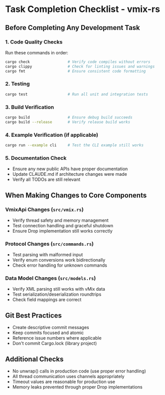# Task Completion Checklist - vmix-rs

## Before Completing Any Development Task

### 1. Code Quality Checks
Run these commands in order:
```bash
cargo check                 # Verify code compiles without errors
cargo clippy                # Check for linting issues and warnings  
cargo fmt                   # Ensure consistent code formatting
```

### 2. Testing
```bash
cargo test                  # Run all unit and integration tests
```

### 3. Build Verification
```bash
cargo build                 # Ensure debug build succeeds
cargo build --release       # Verify release build works
```

### 4. Example Verification (if applicable)
```bash
cargo run --example cli     # Test the CLI example still works
```

### 5. Documentation Check
- Ensure any new public APIs have proper documentation
- Update CLAUDE.md if architecture changes were made
- Verify all TODOs are still relevant

## When Making Changes to Core Components

### VmixApi Changes (`src/vmix.rs`)
- Verify thread safety and memory management
- Test connection handling and graceful shutdown
- Ensure Drop implementation still works correctly

### Protocol Changes (`src/commands.rs`)  
- Test parsing with malformed input
- Verify enum conversions work bidirectionally
- Check error handling for unknown commands

### Data Model Changes (`src/models.rs`)
- Verify XML parsing still works with vMix data
- Test serialization/deserialization roundtrips
- Check field mappings are correct

## Git Best Practices
- Create descriptive commit messages
- Keep commits focused and atomic
- Reference issue numbers where applicable
- Don't commit Cargo.lock (library project)

## Additional Checks
- No unwrap() calls in production code (use proper error handling)
- All thread communication uses channels appropriately
- Timeout values are reasonable for production use
- Memory leaks prevented through proper Drop implementations
